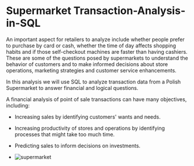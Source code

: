 # Supermarket Transaction-Analysis-in-SQL
An important aspect for retailers to analyze include whether people prefer to purchase by card or cash, whether the time of day affects shopping habits and if those self-checkout machines are faster than having cashiers. These are some of the questions posed by supermarkets to understand the behavior of customers and to make informed decisions about store operations, marketing strategies and customer service enhancements.

In this analysis we will use SQL to analyze transaction data from a Polish Supermarket to answer financial and logical questions.

A financial analysis of point of sale transactions can have many objectives, including:

- Increasing sales by identifying customers' wants and needs.
- Increasing productivity of stores and operations by identifying processes that might take too much time.
- Predicting sales to inform decisions on investments.

- ![supermarket](https://www.supermarketnews.com/sites/supermarketnews.com/files/styles/article_featured_standard/public/823701286.jpg?itok=e5N1Xdf6)
